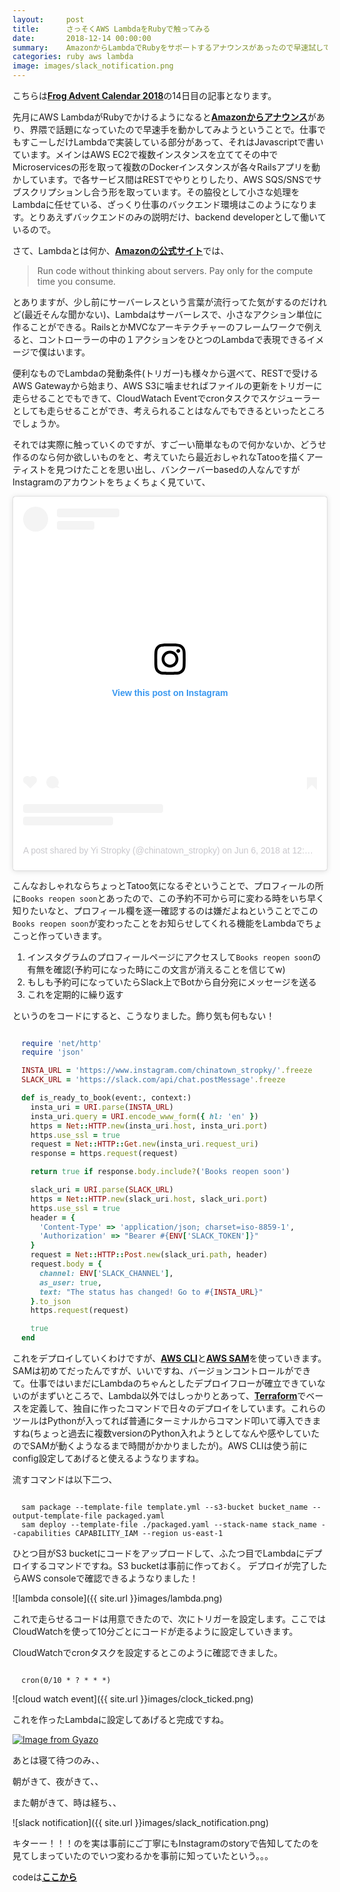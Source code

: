 ```yaml
---
layout:     post
title:      さっそくAWS LambdaをRubyで触ってみる
date:       2018-12-14 00:00:00
summary:    AmazonからLambdaでRubyをサポートするアナウンスがあったので早速試してみる
categories: ruby aws lambda
image: images/slack_notification.png
---
```


こちらは[**Frog Advent Calendar 2018**](https://adventar.org/calendars/2875)の14日目の記事となります。

先月にAWS LambdaがRubyでかけるようになると[**Amazonからアナウンス**](https://aws.amazon.com/blogs/compute/announcing-ruby-support-for-aws-lambda/)があり、界隈で話題になっていたので早速手を動かしてみようということで。仕事でもすこーしだけLambdaで実装している部分があって、それはJavascriptで書いています。メインはAWS EC2で複数インスタンスを立ててその中でMicroservicesの形を取って複数のDockerインスタンスが各々Railsアプリを動かしています。で各サービス間はRESTでやりとりしたり、AWS SQS/SNSでサブスクリプションし合う形を取っています。その脇役として小さな処理をLambdaに任せている、ざっくり仕事のバックエンド環境はこのようになります。とりあえずバックエンドのみの説明だけ、backend developerとして働いているので。


さて、Lambdaとは何か、[**Amazonの公式サイト**](https://aws.amazon.com/lambda/)では、
> Run code without thinking about servers. Pay only for the compute time you consume.

とありますが、少し前にサーバーレスという言葉が流行ってた気がするのだけれど(最近そんな聞かない)、Lambdaはサーバーレスで、小さなアクション単位に作ることができる。RailsとかMVCなアーキテクチャーのフレームワークで例えると、コントローラーの中の１アクションをひとつのLambdaで表現できるイメージで僕はいます。

便利なものでLambdaの発動条件(トリガー)も様々から選べて、RESTで受けるAWS Gatewayから始まり、AWS S3に噛ませればファイルの更新をトリガーに走らせることでもできて、CloudWatach Eventでcronタスクでスケジューラーとしても走らせることができ、考えられることはなんでもできるといったところでしょうか。

それでは実際に触っていくのですが、すごーい簡単なもので何かないか、どうせ作るのなら何か欲しいものをと、考えていたら最近おしゃれなTatooを描くアーティストを見つけたことを思い出し、バンクーバーbasedの人なんですがInstagramのアカウントをちょくちょく見ていて、

<blockquote class="instagram-media" data-instgrm-permalink="https://www.instagram.com/p/Bjsb1NLlz0I/?utm_source=ig_embed&amp;utm_medium=loading" data-instgrm-version="12" style=" background:#FFF; border:0; border-radius:3px; box-shadow:0 0 1px 0 rgba(0,0,0,0.5),0 1px 10px 0 rgba(0,0,0,0.15); margin: 1px; max-width:658px; min-width:326px; padding:0; width:99.375%; width:-webkit-calc(100% - 2px); width:calc(100% - 2px);"><div style="padding:16px;"> <a href="https://www.instagram.com/p/Bjsb1NLlz0I/?utm_source=ig_embed&amp;utm_medium=loading" style=" background:#FFFFFF; line-height:0; padding:0 0; text-align:center; text-decoration:none; width:100%;" target="_blank"> <div style=" display: flex; flex-direction: row; align-items: center;"> <div style="background-color: #F4F4F4; border-radius: 50%; flex-grow: 0; height: 40px; margin-right: 14px; width: 40px;"></div> <div style="display: flex; flex-direction: column; flex-grow: 1; justify-content: center;"> <div style=" background-color: #F4F4F4; border-radius: 4px; flex-grow: 0; height: 14px; margin-bottom: 6px; width: 100px;"></div> <div style=" background-color: #F4F4F4; border-radius: 4px; flex-grow: 0; height: 14px; width: 60px;"></div></div></div><div style="padding: 19% 0;"></div><div style="display:block; height:50px; margin:0 auto 12px; width:50px;"><svg width="50px" height="50px" viewBox="0 0 60 60" version="1.1" xmlns="https://www.w3.org/2000/svg" xmlns:xlink="https://www.w3.org/1999/xlink"><g stroke="none" stroke-width="1" fill="none" fill-rule="evenodd"><g transform="translate(-511.000000, -20.000000)" fill="#000000"><g><path d="M556.869,30.41 C554.814,30.41 553.148,32.076 553.148,34.131 C553.148,36.186 554.814,37.852 556.869,37.852 C558.924,37.852 560.59,36.186 560.59,34.131 C560.59,32.076 558.924,30.41 556.869,30.41 M541,60.657 C535.114,60.657 530.342,55.887 530.342,50 C530.342,44.114 535.114,39.342 541,39.342 C546.887,39.342 551.658,44.114 551.658,50 C551.658,55.887 546.887,60.657 541,60.657 M541,33.886 C532.1,33.886 524.886,41.1 524.886,50 C524.886,58.899 532.1,66.113 541,66.113 C549.9,66.113 557.115,58.899 557.115,50 C557.115,41.1 549.9,33.886 541,33.886 M565.378,62.101 C565.244,65.022 564.756,66.606 564.346,67.663 C563.803,69.06 563.154,70.057 562.106,71.106 C561.058,72.155 560.06,72.803 558.662,73.347 C557.607,73.757 556.021,74.244 553.102,74.378 C549.944,74.521 548.997,74.552 541,74.552 C533.003,74.552 532.056,74.521 528.898,74.378 C525.979,74.244 524.393,73.757 523.338,73.347 C521.94,72.803 520.942,72.155 519.894,71.106 C518.846,70.057 518.197,69.06 517.654,67.663 C517.244,66.606 516.755,65.022 516.623,62.101 C516.479,58.943 516.448,57.996 516.448,50 C516.448,42.003 516.479,41.056 516.623,37.899 C516.755,34.978 517.244,33.391 517.654,32.338 C518.197,30.938 518.846,29.942 519.894,28.894 C520.942,27.846 521.94,27.196 523.338,26.654 C524.393,26.244 525.979,25.756 528.898,25.623 C532.057,25.479 533.004,25.448 541,25.448 C548.997,25.448 549.943,25.479 553.102,25.623 C556.021,25.756 557.607,26.244 558.662,26.654 C560.06,27.196 561.058,27.846 562.106,28.894 C563.154,29.942 563.803,30.938 564.346,32.338 C564.756,33.391 565.244,34.978 565.378,37.899 C565.522,41.056 565.552,42.003 565.552,50 C565.552,57.996 565.522,58.943 565.378,62.101 M570.82,37.631 C570.674,34.438 570.167,32.258 569.425,30.349 C568.659,28.377 567.633,26.702 565.965,25.035 C564.297,23.368 562.623,22.342 560.652,21.575 C558.743,20.834 556.562,20.326 553.369,20.18 C550.169,20.033 549.148,20 541,20 C532.853,20 531.831,20.033 528.631,20.18 C525.438,20.326 523.257,20.834 521.349,21.575 C519.376,22.342 517.703,23.368 516.035,25.035 C514.368,26.702 513.342,28.377 512.574,30.349 C511.834,32.258 511.326,34.438 511.181,37.631 C511.035,40.831 511,41.851 511,50 C511,58.147 511.035,59.17 511.181,62.369 C511.326,65.562 511.834,67.743 512.574,69.651 C513.342,71.625 514.368,73.296 516.035,74.965 C517.703,76.634 519.376,77.658 521.349,78.425 C523.257,79.167 525.438,79.673 528.631,79.82 C531.831,79.965 532.853,80.001 541,80.001 C549.148,80.001 550.169,79.965 553.369,79.82 C556.562,79.673 558.743,79.167 560.652,78.425 C562.623,77.658 564.297,76.634 565.965,74.965 C567.633,73.296 568.659,71.625 569.425,69.651 C570.167,67.743 570.674,65.562 570.82,62.369 C570.966,59.17 571,58.147 571,50 C571,41.851 570.966,40.831 570.82,37.631"></path></g></g></g></svg></div><div style="padding-top: 8px;"> <div style=" color:#3897f0; font-family:Arial,sans-serif; font-size:14px; font-style:normal; font-weight:550; line-height:18px;"> View this post on Instagram</div></div><div style="padding: 12.5% 0;"></div> <div style="display: flex; flex-direction: row; margin-bottom: 14px; align-items: center;"><div> <div style="background-color: #F4F4F4; border-radius: 50%; height: 12.5px; width: 12.5px; transform: translateX(0px) translateY(7px);"></div> <div style="background-color: #F4F4F4; height: 12.5px; transform: rotate(-45deg) translateX(3px) translateY(1px); width: 12.5px; flex-grow: 0; margin-right: 14px; margin-left: 2px;"></div> <div style="background-color: #F4F4F4; border-radius: 50%; height: 12.5px; width: 12.5px; transform: translateX(9px) translateY(-18px);"></div></div><div style="margin-left: 8px;"> <div style=" background-color: #F4F4F4; border-radius: 50%; flex-grow: 0; height: 20px; width: 20px;"></div> <div style=" width: 0; height: 0; border-top: 2px solid transparent; border-left: 6px solid #f4f4f4; border-bottom: 2px solid transparent; transform: translateX(16px) translateY(-4px) rotate(30deg)"></div></div><div style="margin-left: auto;"> <div style=" width: 0px; border-top: 8px solid #F4F4F4; border-right: 8px solid transparent; transform: translateY(16px);"></div> <div style=" background-color: #F4F4F4; flex-grow: 0; height: 12px; width: 16px; transform: translateY(-4px);"></div> <div style=" width: 0; height: 0; border-top: 8px solid #F4F4F4; border-left: 8px solid transparent; transform: translateY(-4px) translateX(8px);"></div></div></div> <div style="display: flex; flex-direction: column; flex-grow: 1; justify-content: center; margin-bottom: 24px;"> <div style=" background-color: #F4F4F4; border-radius: 4px; flex-grow: 0; height: 14px; margin-bottom: 6px; width: 224px;"></div> <div style=" background-color: #F4F4F4; border-radius: 4px; flex-grow: 0; height: 14px; width: 144px;"></div></div></a><p style=" color:#c9c8cd; font-family:Arial,sans-serif; font-size:14px; line-height:17px; margin-bottom:0; margin-top:8px; overflow:hidden; padding:8px 0 7px; text-align:center; text-overflow:ellipsis; white-space:nowrap;"><a href="https://www.instagram.com/p/Bjsb1NLlz0I/?utm_source=ig_embed&amp;utm_medium=loading" style=" color:#c9c8cd; font-family:Arial,sans-serif; font-size:14px; font-style:normal; font-weight:normal; line-height:17px; text-decoration:none;" target="_blank">A post shared by Yi Stropky (@chinatown_stropky)</a> on <time style=" font-family:Arial,sans-serif; font-size:14px; line-height:17px;" datetime="2018-06-06T19:04:49+00:00">Jun 6, 2018 at 12:04pm PDT</time></p></div></blockquote><script async src="//www.instagram.com/embed.js"></script>


こんなおしゃれならちょっとTatoo気になるぞということで、プロフィールの所に`Books reopen soon`とあったので、この予約不可から可に変わる時をいち早く知りたいなと、プロフィール欄を逐一確認するのは嫌だよねということでこの`Books reopen soon`が変わったことをお知らせしてくれる機能をLambdaでちょこっと作っていきます。

1. インスタグラムのプロフィールページにアクセスして`Books reopen soon`の有無を確認(予約可になった時にこの文言が消えることを信じてw)
2. もしも予約可になっていたらSlack上でBotから自分宛にメッセージを送る
3. これを定期的に繰り返す

というのをコードにすると、こうなりました。飾り気も何もない！

```ruby

  require 'net/http'
  require 'json'

  INSTA_URL = 'https://www.instagram.com/chinatown_stropky/'.freeze
  SLACK_URL = 'https://slack.com/api/chat.postMessage'.freeze

  def is_ready_to_book(event:, context:)
    insta_uri = URI.parse(INSTA_URL)
    insta_uri.query = URI.encode_www_form({ hl: 'en' })
    https = Net::HTTP.new(insta_uri.host, insta_uri.port)
    https.use_ssl = true
    request = Net::HTTP::Get.new(insta_uri.request_uri)
    response = https.request(request)

    return true if response.body.include?('Books reopen soon')

    slack_uri = URI.parse(SLACK_URL)
    https = Net::HTTP.new(slack_uri.host, slack_uri.port)
    https.use_ssl = true
    header = {
      'Content-Type' => 'application/json; charset=iso-8859-1',
      'Authorization' => "Bearer #{ENV['SLACK_TOKEN']}"
    }
    request = Net::HTTP::Post.new(slack_uri.path, header)
    request.body = {
      channel: ENV['SLACK_CHANNEL'],
      as_user: true,
      text: "The status has changed! Go to #{INSTA_URL}"
    }.to_json
    https.request(request)

    true
  end

```

これをデプロイしていくわけですが、[**AWS CLI**](https://aws.amazon.com/cli/)と[**AWS SAM**](https://docs.aws.amazon.com/serverless-application-model/latest/developerguide/what-is-sam.html)を使っていきます。SAMは初めてだったんですが、いいですね、バージョンコントロールができて。仕事ではいまだにLambdaのちゃんとしたデプロイフローが確立できていないのがまずいところで、Lambda以外ではしっかりとあって、[**Terraform**](https://www.terraform.io/)でベースを定義して、独自に作ったコマンドで日々のデプロイをしています。これらのツールはPythonが入ってれば普通にターミナルからコマンド叩いて導入できますね(ちょっと過去に複数versionのPython入れようとしてなんや感やしていたのでSAMが動くようなるまで時間がかかりましたが)。AWS CLIは使う前にconfig設定してあげると使えるようなりますね。

流すコマンドは以下二つ、
```

  sam package --template-file template.yml --s3-bucket bucket_name --output-template-file packaged.yaml
  sam deploy --template-file ./packaged.yaml --stack-name stack_name --capabilities CAPABILITY_IAM --region us-east-1

```
ひとつ目がS3 bucketにコードをアップロードして、ふたつ目でLambdaにデプロイするコマンドですね。S3 bucketは事前に作っておく。
デプロイが完了したらAWS consoleで確認できるようなりました！

![lambda console]({{ site.url }}images/lambda.png)

これで走らせるコードは用意できたので、次にトリガーを設定します。ここではCloudWatchを使って10分ごとにコードが走るように設定していきます。

CloudWatchでcronタスクを設定するとこのように確認できました。
```

  cron(0/10 * ? * * *)

```
![cloud watch event]({{ site.url }}images/clock_ticked.png)

これを作ったLambdaに設定してあげると完成ですね。

[![Image from Gyazo](https://i.gyazo.com/8764c918406cfad8ad7e75eb4358abc9.gif)](https://gyazo.com/8764c918406cfad8ad7e75eb4358abc9)

あとは寝て待つのみ、、

朝がきて、夜がきて、、

また朝がきて、時は経ち、、

![slack notification]({{ site.url }}images/slack_notification.png)

キターー！！！のを実は事前にご丁寧にもInstagramのstoryで告知してたのを見てしまっていたのでいつ変わるかを事前に知っていたという。。。


codeは[**ここから**](https://github.com/ikuto0608/insta_notification)
